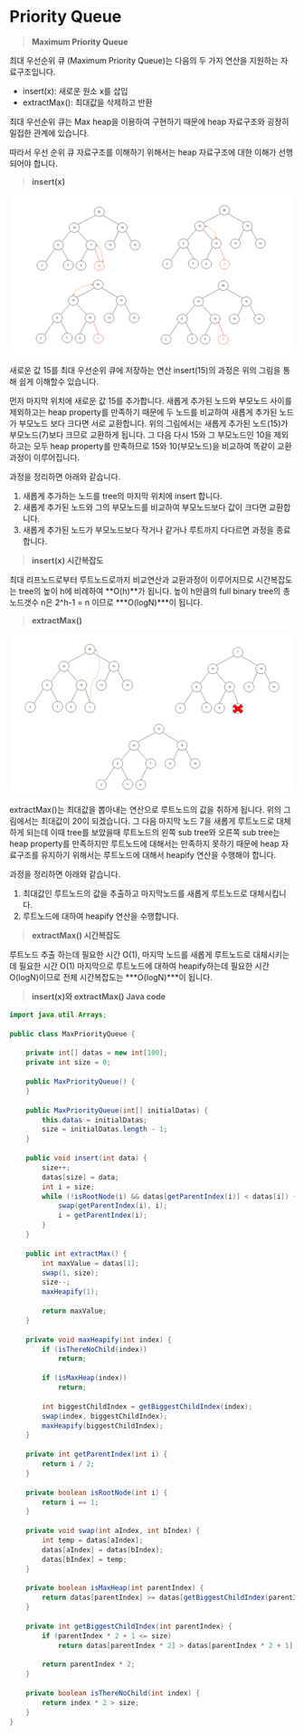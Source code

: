 # Priority Queue

> **Maximum Priority Queue**

최대 우선순위 큐 (Maximum Priority Queue)는 다음의 두 가지 연산을 지원하는 자료구조입니다.

* insert(x): 새로운 원소 x를 삽입
* extractMax(): 최대값을 삭제하고 반환

최대 우선순위 큐는 Max heap을 이용하여 구현하기 때문에 heap 자료구조와 굉장히 밀접한 관계에 있습니다.

따라서 우선 순위 큐 자료구조를 이해하기 위해서는 heap 자료구조에 대한 이해가 선행되어야 합니다.



> **insert(x)**

![image](../images/priority_queue_insert.png)

새로운 값 15를 최대 우선순위 큐에 저장하는 연산 insert(15)의 과정은 위의 그림을 통해 쉽게 이해할수 있습니다.

먼저 마지막 위치에 새로운 값 15를 추가합니다. 새롭게 추가된 노드와 부모노드 사이를 제외하고는 heap property를 만족하기 때문에 두 노드를 비교하여 새롭게 추가된 노드가 부모노드 보다 크다면 서로 교환합니다. 위의 그림에서는 새롭게 추가된 노드(15)가 부모노드(7)보다 크므로 교환하게 됩니다. 그 다음 다시 15와 그 부모노드인 10을 제외하고는 모두 heap property를 만족하므로 15와 10(부모노드)을 비교하여 똑같이 교환과정이 이루어집니다.

과정을 정리하면 아래와 같습니다.

1. 새롭게 추가하는 노드를 tree의 마지막 위치에 insert 합니다.
2. 새롭게 추가된 노드와 그의 부모노드를 비교하여 부모노드보다 값이 크다면 교환합니다.
3. 새롭게 추가된 노드가 부모노드보다 작거나 같거나 루트까지 다다르면 과정을 종료합니다.



> **insert(x) 시간복잡도**

최대 리프노드로부터 루트노드로까지 비교연산과 교환과정이 이루어지므로 시간복잡도는 tree의 높이 h에 비례하여 **O(h)**가 됩니다. 높이 h만큼의 full binary tree의 총 노드갯수 n은 2^h-1 = n 이므로 ***O(logN)***이 됩니다.



> **extractMax()**

![images](../images/extract_max.png)

extractMax()는 최대값을 뽑아내는 연산으로 루트노드의 값을 취하게 됩니다. 위의 그림에서는 최대값이 20이 되겠습니다. 그 다음 마지막 노드 7을 새롭게 루트노드로 대체하게 되는데 이때 tree를 보았을때 루트노드의 왼쪽 sub tree와 오른쪽 sub tree는 heap property를 만족하지만 루트노드에 대해서는 만족하지 못하기 때문에 heap 자료구조를 유지하기 위해서는 루트노드에 대해서 heapify 연산을 수행해야 합니다. 

과정을 정리하면 아래와 같습니다.

1. 최대값인 루트노드의 값을 추출하고 마지막노드를 새롭게 루트노드로 대체시킵니다.
2. 루트노드에 대하여 heapify 연산을 수행합니다.



> **extractMax() 시간복잡도**

루트노드 추출 하는데 필요한 시간 O(1), 마지막 노드를 새롭게 루트노드로 대체시키는데 필요한 시간 O(1) 마지막으로 루트노드에 대하여 heapify하는데 필요한 시간 O(logN)이므로 전체 시간복잡도는 ***O(logN)***이 됩니다.



> **insert(x)와 extractMax() Java code**

```java
import java.util.Arrays;

public class MaxPriorityQueue {

    private int[] datas = new int[100];
    private int size = 0;

    public MaxPriorityQueue() {
    }

    public MaxPriorityQueue(int[] initialDatas) {
        this.datas = initialDatas;
        size = initialDatas.length - 1;
    }

    public void insert(int data) {
        size++;
        datas[size] = data;
        int i = size;
        while (!isRootNode(i) && datas[getParentIndex(i)] < datas[i]) {
            swap(getParentIndex(i), i);
            i = getParentIndex(i);
        }
    }

    public int extractMax() {
        int maxValue = datas[1];
        swap(1, size);
        size--;
        maxHeapify(1);

        return maxValue;
    }

    private void maxHeapify(int index) {
        if (isThereNoChild(index))
            return;

        if (isMaxHeap(index))
            return;

        int biggestChildIndex = getBiggestChildIndex(index);
        swap(index, biggestChildIndex);
        maxHeapify(biggestChildIndex);
    }

    private int getParentIndex(int i) {
        return i / 2;
    }

    private boolean isRootNode(int i) {
        return i == 1;
    }

    private void swap(int aIndex, int bIndex) {
        int temp = datas[aIndex];
        datas[aIndex] = datas[bIndex];
        datas[bIndex] = temp;
    }

    private boolean isMaxHeap(int parentIndex) {
        return datas[parentIndex] >= datas[getBiggestChildIndex(parentIndex)];
    }

    private int getBiggestChildIndex(int parentIndex) {
        if (parentIndex * 2 + 1 <= size)
            return datas[parentIndex * 2] > datas[parentIndex * 2 + 1] ? parentIndex * 2 : parentIndex * 2 + 1;

        return parentIndex * 2;
    }

    private boolean isThereNoChild(int index) {
        return index * 2 > size;
    }
}

```







